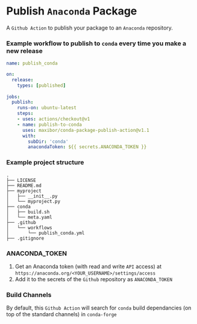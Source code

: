 # Publish `Anaconda` Package

A `Github Action` to publish your package to an `Anaconda` repository.

### Example workflow to publish to `conda` every time you make a new release

```yaml
name: publish_conda

on:
  release:
    types: [published]
    
jobs:
  publish:
    runs-on: ubuntu-latest
    steps:
    - uses: actions/checkout@v1
    - name: publish-to-conda
      uses: maxibor/conda-package-publish-action@v1.1
      with:
        subDir: 'conda'
        anacondaToken: ${{ secrets.ANACONDA_TOKEN }}
```

### Example project structure

```
.
├── LICENSE
├── README.md
├── myproject
│   ├── __init__.py
│   └── myproject.py
├── conda
│   ├── build.sh
│   └── meta.yaml
├── .github
│   └── workflows
│       └── publish_conda.yml
├── .gitignore
```

### ANACONDA_TOKEN

1. Get an Anaconda token (with read and write `API` access) at `https://anaconda.org/<YOUR_USERNAME>/settings/access` 
2. Add it to the secrets of the `Github` repository as `ANACONDA_TOKEN`

### Build Channels
By default, this `Github Action` will search for `conda` build dependancies (on top of the standard channels) in `conda-forge`
